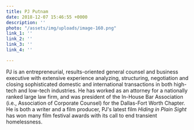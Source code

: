 ```yaml
---
title: PJ Putnam
date: 2018-12-07 15:46:55 +0000
description: ''
photo: "/assets/img/uploads/image-160.png"
link_1: ''
link_2: ''
link_3: ''
link_4: ''

---
```

PJ is an entrepreneurial, results-oriented general counsel and business executive with extensive experience analyzing, structuring, negotiation and closing sophisticated domestic and international transactions in both high-tech and low-tech industries. He has worked as an attorney for a nationally ranked large law firm, and was president of the In-House Bar Association (i.e., Association of Corporate Counsel) for the Dallas-Fort Worth Chapter. He is both a writer and a film producer, PJ's latest film _Hiding in Plain Sight_ has won many film festival awards with its call to end transient homelessness.